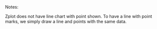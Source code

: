 Notes:

Zplot does not have line chart with point shown. To have a line with point marks, we simply draw a line and points with the same data.